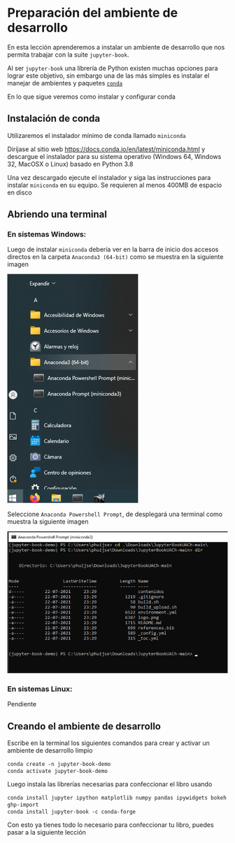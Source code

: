 # Preparación del ambiente de desarrollo

En esta lección aprenderemos a instalar un ambiente de desarrollo que nos permita trabajar con la suite `jupyter-book`. 

Al ser `jupyter-book` una librería de Python existen muchas opciones para lograr este objetivo, sin embargo una de las más simples es instalar el manejar de ambientes y paquetes [`conda`](https://conda.io/projects/conda/en/latest/user-guide/tasks/manage-environments.html)

En lo que sigue veremos como instalar y configurar conda

## Instalación de conda

Utilizaremos el instalador mínimo de conda llamado `miniconda`

Diríjase al sitio web https://docs.conda.io/en/latest/miniconda.html y descargue el instalador para su sistema operativo (Windows 64, Windows 32, MacOSX o Linux) basado en Python 3.8

Una vez descargado ejecute el instalador y siga las instrucciones para instalar `miniconda` en su equipo. Se requieren al menos 400MB de espacio en disco

## Abriendo una terminal 

### En sistemas Windows: 

Luego de instalar `miniconda` debería ver en la barra de inicio dos accesos directos en la carpeta `Anaconda3 (64-bit)` como se muestra en la siguiente imagen

<img src="../figuras/menu_inicio.png">

Seleccione `Anaconda Powershell Prompt`, de desplegará una terminal como muestra la siguiente imagen

<img src="../figuras/terminal.png">

### En sistemas Linux:

Pendiente

## Creando el ambiente de desarrollo

Escribe en la terminal los siguientes comandos para crear y activar un ambiente de desarrollo limpio

```
conda create -n jupyter-book-demo
conda activate jupyter-book-demo
```

Luego instala las librerías necesarias para confeccionar el libro usando

```
conda install jupyter ipython matplotlib numpy pandas ipywidgets bokeh ghp-import
conda install jupyter-book -c conda-forge
```

Con esto ya tienes todo lo necesario para confeccionar tu libro, puedes pasar a la siguiente lección
